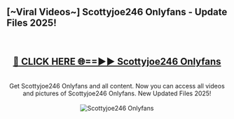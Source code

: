 <h2>[~Viral Videos~] Scottyjoe246 Onlyfans - Update Files 2025!</h2>
<br>
<div align="center">
<h2><a href="https://betterlinks.top/A2PfLJ" rel="nofollow">🔴 CLICK HERE 🌐==►► Scottyjoe246 Onlyfans</a></h2>
<br>
Get Scottyjoe246 Onlyfans and all content. Now you can access all videos and pictures of Scottyjoe246 Onlyfans. New Updated Files 2025!
<br>
<br>
<a href="https://betterlinks.top/A2PfLJ" rel="nofollow" data-target="animated-image.originalLink"><img src="https://i.ibb.co.com/WyWwxjT/player-gif2.gif" alt="Scottyjoe246 Onlyfans" style="max-width: 100%; display: inline-block;" data-target="animated-image.originalImage"></a>
</div>
<br>

